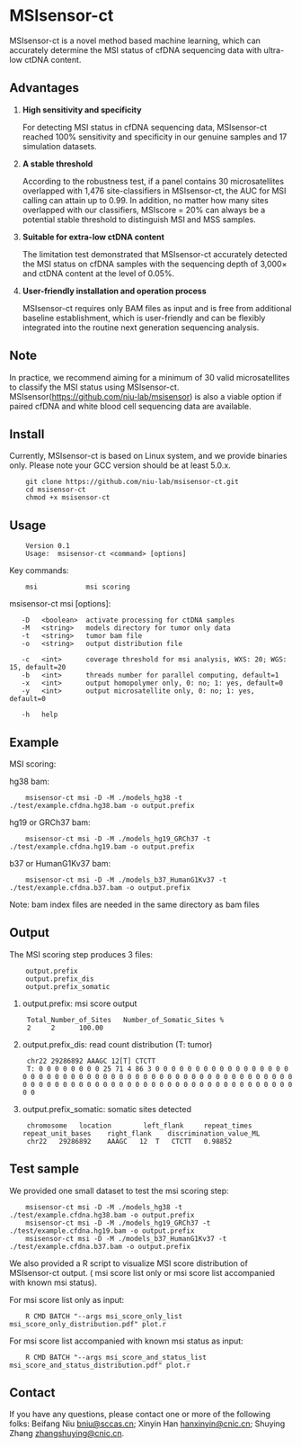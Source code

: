 # MSIsensor-ct

MSIsensor-ct is a novel method based machine learning, which can accurately determine the MSI status of cfDNA sequencing data with ultra-low ctDNA content.



## Advantages

1. **High sensitivity and specificity**

   For detecting MSI status in cfDNA sequencing data, MSIsensor-ct reached 100% sensitivity and specificity in our genuine samples and 17 simulation datasets.

2. **A stable threshold**

   According to the robustness test, if a panel contains 30 microsatellites overlapped with 1,476 site-classifiers in MSIsensor-ct, the AUC for MSI calling can attain up to 0.99. In addition, no matter how many sites overlapped with our classifiers, MSIscore = 20% can always be a potential stable threshold to distinguish MSI and MSS samples.

3. **Suitable for extra-low ctDNA content** 

   The limitation test demonstrated that MSIsensor-ct accurately detected the MSI status on cfDNA samples with the sequencing depth of 3,000× and ctDNA content at the level of 0.05%.

4. **User-friendly installation and operation process** 

   MSIsensor-ct requires only BAM files as input and is free from additional baseline establishment, which is user-friendly and can be flexibly integrated into the routine next generation sequencing analysis.


## Note

In practice, we recommend aiming for a minimum of 30 valid microsatellites to classify the MSI status using MSIsensor-ct. MSIsensor(https://github.com/niu-lab/msisensor) is also a viable option if paired cfDNA and white blood cell sequencing data are available.


## Install

Currently, MSIsensor-ct is based on Linux system, and we provide binaries only. Please note your GCC version should be at least 5.0.x.

```
    git clone https://github.com/niu-lab/msisensor-ct.git
    cd msisensor-ct
    chmod +x msisensor-ct
```



## Usage

```
    Version 0.1
    Usage:  msisensor-ct <command> [options]
```

Key commands:

```
    msi            msi scoring
```

msisensor-ct msi [options]:

```
   -D   <boolean>  activate processing for ctDNA samples
   -M   <string>   models directory for tumor only data
   -t   <string>   tumor bam file
   -o   <string>   output distribution file

   -c   <int>      coverage threshold for msi analysis, WXS: 20; WGS: 15, default=20
   -b   <int>      threads number for parallel computing, default=1
   -x   <int>      output homopolymer only, 0: no; 1: yes, default=0
   -y   <int>      output microsatellite only, 0: no; 1: yes, default=0

   -h   help
```



## Example

MSI scoring:


hg38 bam:

```
    msisensor-ct msi -D -M ./models_hg38 -t ./test/example.cfdna.hg38.bam -o output.prefix
```

hg19 or GRCh37 bam:

```
    msisensor-ct msi -D -M ./models_hg19_GRCh37 -t ./test/example.cfdna.hg19.bam -o output.prefix
```

b37 or HumanG1Kv37 bam:

```
    msisensor-ct msi -D -M ./models_b37_HumanG1Kv37 -t ./test/example.cfdna.b37.bam -o output.prefix
```

Note: bam index files are needed in the same directory as bam files



## Output

The MSI scoring step produces 3 files:

```
    output.prefix
    output.prefix_dis
    output.prefix_somatic
```

1. output.prefix: msi score output

   ```
    Total_Number_of_Sites   Number_of_Somatic_Sites %
    2     2      100.00
   ```

2. output.prefix_dis: read count distribution (T: tumor)

   ```
    chr22 29286892 AAAGC 12[T] CTCTT
    T: 0 0 0 0 0 0 0 0 25 71 4 86 3 0 0 0 0 0 0 0 0 0 0 0 0 0 0 0 0 0 0 0 0 0 0 0 0 0 0 0 0 0 0 0 0 0 0 0 0 0 0 0 0 0 0 0 0 0 0 0 0 0 0 0 0 0 0 0 0 0 0 0 0 0 0 0 0 0 0 0 0 0 0 0 0 0 0 0 0 0 0 0 0 0 0 0 0 0 0 0 
   ```

3. output.prefix_somatic: somatic sites detected

   ```
    chromosome   location        left_flank     repeat_times    repeat_unit_bases    right_flank    discrimination_value_ML
    chr22	29286892	AAAGC	12	T	CTCTT	0.98852
   ```



## Test sample

We provided one small dataset to test the msi scoring step:

```
    msisensor-ct msi -D -M ./models_hg38 -t ./test/example.cfdna.hg38.bam -o output.prefix
    msisensor-ct msi -D -M ./models_hg19_GRCh37 -t ./test/example.cfdna.hg19.bam -o output.prefix
    msisensor-ct msi -D -M ./models_b37_HumanG1Kv37 -t ./test/example.cfdna.b37.bam -o output.prefix
```

We also provided a R script to visualize MSI score distribution of MSIsensor-ct output. ( msi score list only or msi score list accompanied with known msi status). 

For msi score list only as input:

```
    R CMD BATCH "--args msi_score_only_list msi_score_only_distribution.pdf" plot.r
```

For msi score list accompanied with known msi status as input:

```
    R CMD BATCH "--args msi_score_and_status_list msi_score_and_status_distribution.pdf" plot.r
```



## Contact

If you have any questions, please contact one or more of the following folks: Beifang Niu [bniu@sccas.cn](mailto:bniu@sccas.cn); Xinyin Han [hanxinyin@cnic.cn](mailto:hanxinyin@cnic.cn); Shuying Zhang [zhangshuying@cnic.cn](mailto:zhangshuying@cnic.cn).
